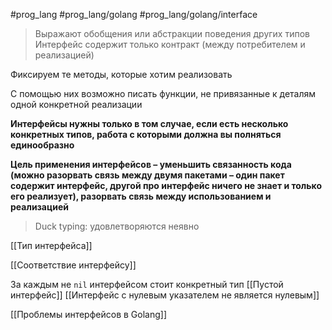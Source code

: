 #prog_lang #prog_lang/golang #prog_lang/golang/interface 

> Выражают обобщения или абстракции поведения других типов
> Интерфейс содержит только контракт (между потребителем и реализацией)

Фиксируем те методы, которые хотим реализовать

С помощью них возможно писать функции, не привязанные к деталям одной конкретной реализации

**Интерфейсы нужны только в том случае, если есть несколько конкретных типов, работа с которыми должна вы­ полняться единообразно**

**Цель применения интерфейсов – уменьшить связанность кода (можно разорвать связь между двумя пакетами – один пакет содержит интерфейс, другой про интерфейс ничего не знает и только его реализует), разорвать связь между использованием и реализацией**

> Duck typing: удовлетворяются неявно

[[Тип интерфейса]]

[[Соответствие интерфейсу]]

За каждым не `nil` интерфейсом стоит конкретный тип
[[Пустой интерфейс]]
[[Интерфейс с нулевым указателем не является нулевым]]

[[Проблемы интерфейсов в Golang]]